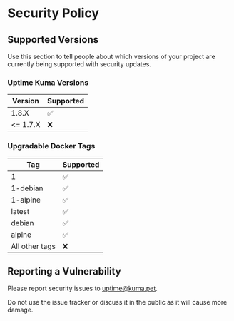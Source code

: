 # Security Policy

## Supported Versions

Use this section to tell people about which versions of your project are
currently being supported with security updates.

### Uptime Kuma Versions

| Version | Supported          |
| ------- | ------------------ |
| 1.8.X  | :white_check_mark: |
| <= 1.7.X  | ❌ |

### Upgradable Docker Tags

| Tag | Supported          |
| ------- | ------------------ |
| 1 | :white_check_mark: |
| 1-debian | :white_check_mark: |
| 1-alpine | :white_check_mark: |
| latest | :white_check_mark: |
| debian | :white_check_mark: |
| alpine | :white_check_mark: |
| All other tags  | ❌ |

## Reporting a Vulnerability

Please report security issues to uptime@kuma.pet.

Do not use the issue tracker or discuss it in the public as it will cause more damage.
